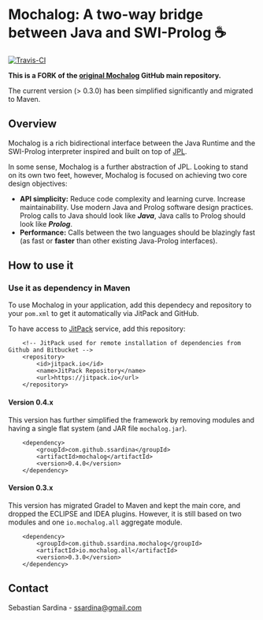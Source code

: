  # Mochalog: A two-way bridge between Java and SWI-Prolog :coffee:

[![Travis-CI](https://img.shields.io/travis/mochalog/mochalog.svg)](https://travis-ci.org/mochalog/mochalog/builds)

**This is a FORK of the [original Mochalog](https://github.com/mochalog/mochalog) GitHub main repository.**

The current version (> 0.3.0) has been simplified significantly and migrated to Maven. 

## Overview

Mochalog is a rich bidirectional interface between the Java Runtime and the SWI-Prolog interpreter inspired and built on top of [JPL](http://jpl7.org/). 

In some sense, Mochalog is a further abstraction of JPL. Looking to stand on its own two feet, however, Mochalog is focused on achieving two core design objectives:

* **API simplicity:** Reduce code complexity and learning curve. Increase maintainability. Use modern Java and Prolog software design practices. Prolog calls to Java should look like ***Java***, Java calls to Prolog should look like ***Prolog***.
* **Performance:** Calls between the two languages should be blazingly fast (as fast or **faster** than other existing Java-Prolog interfaces).


## How to use it

### Use it as dependency in Maven

To use Mochalog in your application, add this dependecy and repository to your `pom.xml` to get it automatically via JitPack and GitHub.

To have access to [JitPack](https://jitpack.io/) service, add this repository:

        <!-- JitPack used for remote installation of dependencies from Github and Bitbucket -->
        <repository>
            <id>jitpack.io</id>
            <name>JitPack Repository</name>
            <url>https://jitpack.io</url>
        </repository>



#### Version 0.4.x

This version has further simplified the framework by removing modules and having a single flat system (and JAR file `mochalog.jar`).

        <dependency>
            <groupId>com.github.ssardina</groupId>
            <artifactId>mochalog</artifactId>
            <version>0.4.0</version>
        </dependency>
        
               

#### Version 0.3.x

This version has migrated Gradel to Maven and kept the main core, and dropped the ECLIPSE and IDEA plugins. However, it is still based on two modules and one `io.mochalog.all` aggregate module.

        <dependency>
            <groupId>com.github.ssardina.mochalog</groupId>
            <artifactId>io.mochalog.all</artifactId>
            <version>0.3.0</version>
        </dependency>
        
        
        
                
## Contact

Sebastian Sardina - ssardina@gmail.com
